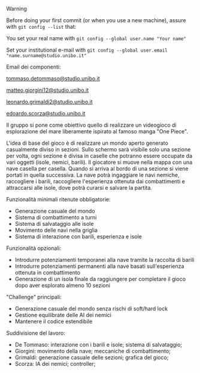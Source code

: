 > [!WARNING]
> Before doing your first commit (or when you use a new machine), assure with `git config --list` that:
> 
> You set your real name with `git config --global user.name "Your name"`
> 
> Set your institutional e-mail with `git config --global user.email "name.surname@studio.unibo.it"`



Email dei componenti:

tommaso.detommaso@studio.unibo.it

matteo.giorgini12@studio.unibo.it

leonardo.grimaldi2@studio.unibo.it

edoardo.scorza@studio.unibo.it

Il gruppo si pone come obiettivo quello di realizzare un videogioco di esplorazione del mare liberamente ispirato al famoso manga "One Piece".

L'idea di base del gioco è di realizzare un mondo aperto generato casualmente diviso in sezioni. Sullo schermo sarà visibile solo una sezione per volta, ogni sezione è divisa in caselle che potranno essere occupate da vari oggetti (isole, nemici, barili). Il giocatore si muove nella mappa con una nave casella per casella. Quando si arriva al bordo di una sezione si viene portati in quella successiva. La nave potrà ingaggiare le navi nemiche, raccogliere i barili, raccogliere l'esperienza ottenuta dai combattimenti e attraccarsi alle isole, dove potrà curarsi e salvare la partita.

Funzionalità minimali ritenute obbligatorie:
* Generazione casuale del mondo
* Sistema di combattimento a turni
* Sistema di salvataggio alle isole
* Movimento delle navi nella griglia
* Sistema di interazione con barili, esperienza e isole

Funzionalità opzionali:
* Introdurre potenziamenti temporanei alla nave tramite la raccolta di barili
* Introdurre potenziamenti permanenti alla nave basati sull'esperienza ottenuta in combattimento
* Generazione di un isola finale da raggiungere per completare il gioco dopo aver esplorato almeno 10 sezioni

"Challenge" principali:
* Generazione casuale del mondo senza rischi di soft/hard lock
* Gestione equilibrate delle AI dei nemici
* Mantenere il codice estendibile

Suddivisione del lavoro:
* De Tommaso: interazione con i barili e isole; sistema di salvataggio;
* Giorgini: movimento della nave; meccaniche di combattimento;
* Grimaldi: generazione casuale delle sezioni; grafica del gioco;
* Scorza: IA dei nemici; controller;
